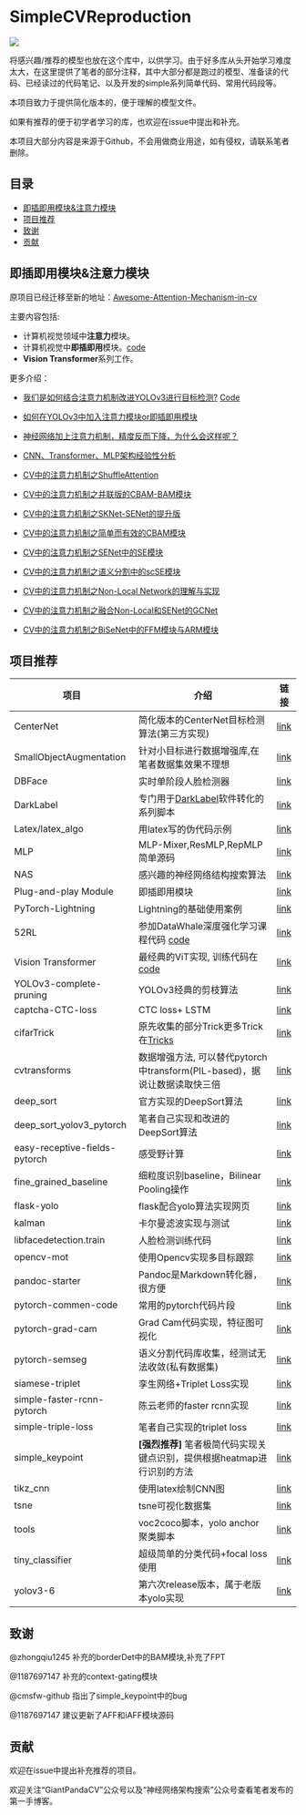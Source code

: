 # SimpleCVReproduction

![](logo.png)

将感兴趣/推荐的模型也放在这个库中，以供学习。由于好多库从头开始学习难度太大，在这里提供了笔者的部分注释，其中大部分都是跑过的模型、准备读的代码、已经读过的代码笔记、以及开发的simple系列简单代码、常用代码段等。

本项目致力于提供简化版本的，便于理解的模型文件。

如果有推荐的便于初学者学习的库，也欢迎在issue中提出和补充。

本项目大部分内容是来源于Github，不会用做商业用途，如有侵权，请联系笔者删除。

## 目录

- [即插即用模块&注意力模块](即插即用模块&注意力模块)
- [项目推荐](项目推荐)
- [致谢](致谢)
- [贡献](贡献)


## 即插即用模块&注意力模块

原项目已经迁移至新的地址：[Awesome-Attention-Mechanism-in-cv](https://github.com/pprp/awesome-attention-mechanism-in-cv)

主要内容包括:

- 计算机视觉领域中**注意力**模块。
- 计算机视觉中**即插即用**模块。[code](https://github.com/pprp/SimpleCVReproduction/tree/master/Plug-and-play%20module)
- **Vision Transformer**系列工作。

更多介绍：

- [我们是如何结合注意力机制改进YOLOv3进行目标检测?](https://zhuanlan.zhihu.com/p/231168560) [Code](https://github.com/GiantPandaCV/yolov3-point)
- [如何在YOLOv3中加入注意力模块or即插即用模块](https://blog.csdn.net/DD_PP_JJ/article/details/104109369)
- [神经网络加上注意力机制，精度反而下降，为什么会这样呢？](https://www.zhihu.com/question/478301531/answer/2280232845)
- [CNN、Transformer、MLP架构经验性分析](https://zhuanlan.zhihu.com/p/449280021)
- [CV中的注意力机制之ShuffleAttention](https://zhuanlan.zhihu.com/p/350912960)
- [CV中的注意力机制之并联版的CBAM-BAM模块](https://zhuanlan.zhihu.com/p/102033063)
- [CV中的注意力机制之SKNet-SENet的提升版](https://zhuanlan.zhihu.com/p/102034839)

- [CV中的注意力机制之简单而有效的CBAM模块](https://zhuanlan.zhihu.com/p/102035273)

- [CV中的注意力机制之SENet中的SE模块](https://zhuanlan.zhihu.com/p/102035721)

- [CV中的注意力机制之语义分割中的scSE模块](https://zhuanlan.zhihu.com/p/102036086)

- [CV中的注意力机制之Non-Local Network的理解与实现](https://zhuanlan.zhihu.com/p/102984842)
- [CV中的注意力机制之融合Non-Local和SENet的GCNet](https://zhuanlan.zhihu.com/p/102990363)
- [CV中的注意力机制之BiSeNet中的FFM模块与ARM模块](https://zhuanlan.zhihu.com/p/105925132)

## 项目推荐

| 项目                          | 介绍                                                         | 链接                                                         |
| ----------------------------- | ------------------------------------------------------------ | ------------------------------------------------------------ |
| CenterNet                     | 简化版本的CenterNet目标检测算法(第三方实现)                  | [link](https://github.com/pprp/SimpleCVReproduction/tree/master/CenterNet) |
| SmallObjectAugmentation       | 针对小目标进行数据增强库,在笔者数据集效果不理想              | [link](https://github.com/pprp/52RL)                         |
| DBFace                        | 实时单阶段人脸检测器                                         | [link](https://github.com/pprp/SimpleCVReproduction/tree/master/DBFace) |
| DarkLabel                     | 专门用于[DarkLabel](https://zhuanlan.zhihu.com/p/141036498)软件转化的系列脚本 | [link](https://github.com/pprp/SimpleCVReproduction/tree/master/DarkLabel) |
| Latex/latex_algo              | 用latex写的伪代码示例                                        | [link](https://github.com/pprp/SimpleCVReproduction/tree/master/Latex/latex_algo) |
| MLP                           | MLP-Mixer,ResMLP,RepMLP简单源码                              | [link](https://github.com/pprp/SimpleCVReproduction/tree/master/MLP) |
| NAS                           | 感兴趣的神经网络结构搜索算法                                 | [link](https://github.com/pprp/SimpleCVReproduction/tree/master/NAS) |
| Plug-and-play Module          | 即插即用模块                                                 | [link](https://github.com/pprp/SimpleCVReproduction/tree/master/Plug-and-play%20module) |
| PyTorch-Lightning             | Lightning的基础使用案例                                      | [link](https://github.com/pprp/SimpleCVReproduction/tree/master/PyTorch-Lightning) |
| 52RL                          | 参加DataWhale深度强化学习课程代码 [code](https://github.com/pprp/52RL) | [link](https://github.com/pprp/52RL)                         |
| Vision Transformer            | 最经典的ViT实现, 训练代码在[code](https://github.com/pprp/pytorch-cifar-model-zoo) | [link](https://github.com/pprp/SimpleCVReproduction/tree/master/VisionTransformer) |
| YOLOv3-complete-pruning       | YOLOv3经典的剪枝算法                                         | [link](https://github.com/pprp/SimpleCVReproduction/tree/master/YOLOv3-complete-pruning) |
| captcha-CTC-loss              | CTC loss+ LSTM                                               | [link](https://github.com/pprp/SimpleCVReproduction/tree/master/captcha-CTC-loss) |
| cifarTrick                    | 原先收集的部分Trick更多Trick在[Tricks](https://github.com/pprp/pytorch-cifar-model-zoo) | [link](https://github.com/pprp/SimpleCVReproduction/tree/master/cifarTrick) |
| cvtransforms                  | 数据增强方法, 可以替代pytorch中transform(PIL-based)，据说让数据读取快三倍 | [link](https://github.com/pprp/SimpleCVReproduction/tree/master/cvtransforms) |
| deep_sort                     | 官方实现的DeepSort算法                                       | [link](https://github.com/pprp/SimpleCVReproduction/tree/master/deep_sort) |
| deep_sort_yolov3_pytorch      | 笔者自己实现和改进的DeepSort算法                             | [link](https://github.com/pprp/deep_sort_yolov3_pytorch)     |
| easy-receptive-fields-pytorch | 感受野计算                                                   | [link](https://github.com/pprp/SimpleCVReproduction/tree/master/easy-receptive-fields-pytorch) |
| fine_grained_baseline         | 细粒度识别baseline，Bilinear Pooling操作                     | [link](https://github.com/pprp/SimpleCVReproduction/tree/master/fine_grained_baseline) |
| flask-yolo                    | flask配合yolo算法实现网页                                    | [link](https://github.com/pprp/SimpleCVReproduction/tree/master/flask-yolo) |
| kalman                        | 卡尔曼滤波实现与测试                                         | [link](https://github.com/pprp/SimpleCVReproduction/tree/master/kalman) |
| libfacedetection.train        | 人脸检测训练代码                                             | [link](https://github.com/pprp/SimpleCVReproduction/tree/master/kalman) |
| opencv-mot                    | 使用Opencv实现多目标跟踪                                     | [link](https://github.com/pprp/SimpleCVReproduction/tree/master/opencv-mot) |
| pandoc-starter                | Pandoc是Markdown转化器，很方便                               | [link](https://github.com/pprp/SimpleCVReproduction/tree/master/pandoc-starter) |
| pytorch-commen-code           | 常用的pytorch代码片段                                        | [link](https://github.com/pprp/SimpleCVReproduction/tree/master/pandoc-starter) |
| pytorch-grad-cam              | Grad Cam代码实现，特征图可视化                               | [link](https://github.com/pprp/SimpleCVReproduction/tree/master/pytorch-grad-cam-master) |
| pytorch-semseg                | 语义分割代码库收集，经测试无法收敛(私有数据集)               | [link](https://github.com/pprp/SimpleCVReproduction/tree/master/pytorch-semseg) |
| siamese-triplet               | 孪生网络+Triplet Loss实现                                    | [link](https://github.com/pprp/SimpleCVReproduction/tree/master/simple-faster-rcnn-pytorch) |
| simple-faster-rcnn-pytorch    | 陈云老师的faster rcnn实现                                    | [link](https://github.com/pprp/SimpleCVReproduction/tree/master/simple-faster-rcnn-pytorch) |
| simple-triple-loss            | 笔者自己实现的triplet loss                                   | [link](https://github.com/pprp/SimpleCVReproduction/tree/master/simple-triple-loss) |
| simple_keypoint               | **[强烈推荐]** 笔者极简代码实现关键点识别，提供根据heatmap进行识别的方法 | [link](https://github.com/pprp/SimpleCVReproduction/tree/master/simple_keypoint) |
| tikz_cnn                      | 使用latex绘制CNN图                                           | [link](https://github.com/pprp/SimpleCVReproduction/tree/master/tikz_cnn) |
| tsne                          | tsne可视化数据集                                             | [link](https://github.com/pprp/SimpleCVReproduction/tree/master/tsne) |
| tools                         | voc2coco脚本，yolo anchor聚类脚本                            | [link](https://github.com/pprp/SimpleCVReproduction/tree/master/tools) |
| tiny_classifier               | 超级简单的分类代码+focal loss使用                            | [link](https://github.com/pprp/SimpleCVReproduction/tree/master/tiny_classifier) |
| yolov3-6                      | 第六次release版本，属于老版本yolo实现                        | [link](https://github.com/pprp/SimpleCVReproduction/tree/master/yolov3-6) |


## 致谢

@zhongqiu1245 补充的borderDet中的BAM模块,补充了FPT

@1187697147 补充的context-gating模块

@cmsfw-github 指出了simple_keypoint中的bug

@1187697147 建议更新了AFF和iAFF模块源码

## 贡献

欢迎在issue中提出补充推荐的项目。

欢迎关注“GiantPandaCV”公众号以及“神经网络架构搜索”公众号查看笔者发布的第一手博客。

